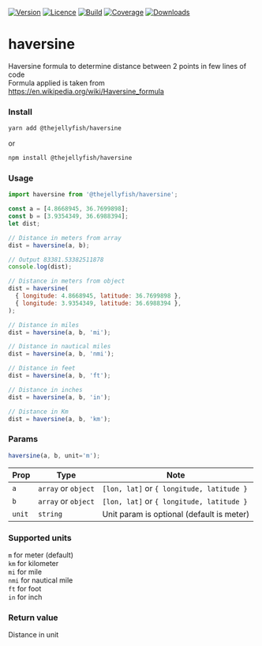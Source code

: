[![Version](https://img.shields.io/npm/v/@thejellyfish/haversine)](https://www.npmjs.com/package/@thejellyfish/haversine)
[![Licence](https://img.shields.io/npm/l/@thejellyfish/haversine)](https://en.wikipedia.org/wiki/ISC_license)
[![Build](https://img.shields.io/travis/thejellyfish/haversine)](https://travis-ci.org/github/thejellyfish/haversine)
[![Coverage](https://img.shields.io/codecov/c/github/thejellyfish/haversine)](https://codecov.io/gh/thejellyfish/haversine)
[![Downloads](https://img.shields.io/npm/dt/@thejellyfish/haversine)](https://www.npmjs.com/package/@thejellyfish/haversine)

# haversine
Haversine formula to determine distance between 2 points in few lines of code  
Formula applied is taken from https://en.wikipedia.org/wiki/Haversine_formula


### Install
```bash
yarn add @thejellyfish/haversine
```
or
```bash
npm install @thejellyfish/haversine
```
### Usage
```javascript
import haversine from '@thejellyfish/haversine';

const a = [4.8668945, 36.7699898];
const b = [3.9354349, 36.6988394];
let dist;

// Distance in meters from array
dist = haversine(a, b);

// Output 83381.53382511878
console.log(dist); 

// Distance in meters from object
dist = haversine(
  { longitude: 4.8668945, latitude: 36.7699898 }, 
  { longitude: 3.9354349, latitude: 36.6988394 },
);

// Distance in miles
dist = haversine(a, b, 'mi');

// Distance in nautical miles
dist = haversine(a, b, 'nmi');

// Distance in feet
dist = haversine(a, b, 'ft');

// Distance in inches
dist = haversine(a, b, 'in');

// Distance in Km
dist = haversine(a, b, 'km');
```

### Params

```javascript
haversine(a, b, unit='m');
```

| Prop   | Type                |  Note                                     |
|--------|---------------------|-------------------------------------------|
| `a`    | `array` or `object` | `[lon, lat]` or `{ longitude, latitude }` |
| `b`    | `array` or `object` | `[lon, lat]` or `{ longitude, latitude }` |
| `unit` | `string`            | Unit param is optional (default is meter) |


### Supported units
   
`m` for meter (default)  
`km` for kilometer   
`mi` for mile  
`nmi` for nautical mile  
`ft` for foot  
`in` for inch
  

### Return value

Distance in unit
